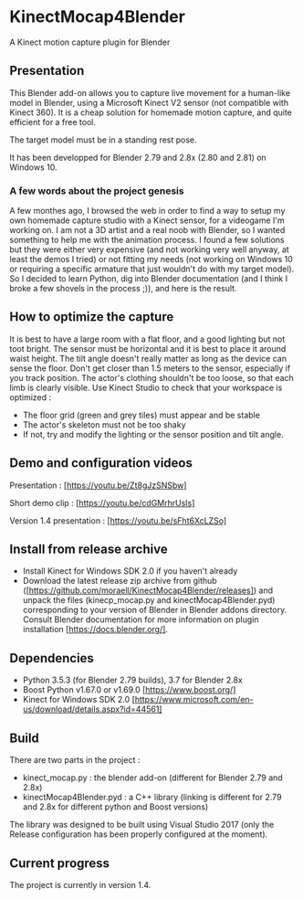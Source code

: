# KinectMocap4Blender
A Kinect motion capture plugin for Blender

## Presentation
This Blender add-on allows you to capture live movement for a human-like model in Blender, using a Microsoft Kinect V2 sensor (not compatible with Kinect 360). It is a cheap solution for homemade motion capture, and quite efficient for a free tool.

The target model must be in a standing rest pose.

It has been developped for Blender 2.79 and 2.8x (2.80 and 2.81) on Windows 10.

### A few words about the project genesis
A few monthes ago, I browsed the web in order to find a way to setup my own homemade capture studio with a Kinect sensor, for a videogame I'm working on. I am not a 3D artist and a real noob with Blender, so I wanted something to help me with the animation process. I found a few solutions but they were either very expensive (and not working very well anyway, at least the demos I tried) or not fitting my needs (not working on Windows 10 or requiring a specific armature that just wouldn't do with my target model). So I decided to learn Python, dig into Blender documentation (and I think I broke a few shovels in the process ;)), and here is the result.

## How to optimize the capture
It is best to have a large room with a flat floor, and a good lighting but not toot bright.
The sensor must be horizontal and it is best to place it around waist height.
The tilt angle doesn't really matter as long as the device can sense the floor.
Don't get closer than 1.5 meters to the sensor, especially if you track position.
The actor's clothing shouldn't be too loose, so that each limb is clearly visible.
Use Kinect Studio to check that your workspace is optimized :
  - The floor grid (green and grey tiles) must appear and be stable
  - The actor's skeleton must not be too shaky
  - If not, try and modify the lighting or the sensor position and tilt angle.

## Demo and configuration videos
Presentation : [https://youtu.be/Zt8gJzSNSbw]

Short demo clip : [https://youtu.be/cdGMrhrUsIs]

Version 1.4 presentation : [https://youtu.be/sFht6XcLZSo]


## Install from release archive
- Install Kinect for Windows SDK 2.0 if you haven't already
- Download the latest release zip archive from github ([https://github.com/moraell/KinectMocap4Blender/releases]) and unpack the files (kinecp_mocap.py and kinectMocap4Blender.pyd) corresponding to your version of Blender in Blender addons directory.
Consult Blender documentation for more information on plugin installation [https://docs.blender.org/].

## Dependencies
- Python 3.5.3 (for Blender 2.79 builds), 3.7 for Blender 2.8x
- Boost Python v1.67.0 or v1.69.0 [https://www.boost.org/]
- Kinect for Windows SDK 2.0 [https://www.microsoft.com/en-us/download/details.aspx?id=44561]

## Build
There are two parts in the project :
  - kinect_mocap.py : the blender add-on (different for Blender 2.79 and 2.8x)
  - kinectMocap4Blender.pyd : a C++ library (linking is different for 2.79 and 2.8x for different python and Boost versions)

The library was designed to be built using Visual Studio 2017 (only the Release configuration has been properly configured at the moment).

## Current progress
The project is currently in version 1.4. 
